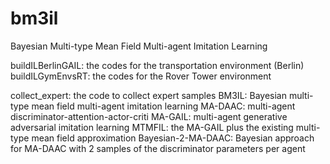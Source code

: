 # bm3il
Bayesian Multi-type Mean Field Multi-agent Imitation Learning


buildILBerlinGAIL: the codes for the transportation environment (Berlin)
buildILGymEnvsRT: the codes for the Rover Tower environment

collect_expert: the code to collect expert samples
BM3IL: Bayesian multi-type mean field multi-agent imitation learning
MA-DAAC: multi-agent discriminator-attention-actor-criti
MA-GAIL: multi-agent generative adversarial imitation learning
MTMFIL: the MA-GAIL plus the existing multi-type mean field approximation
Bayesian-2-MA-DAAC: Bayesian approach for MA-DAAC with 2 samples of the discriminator parameters per agent
